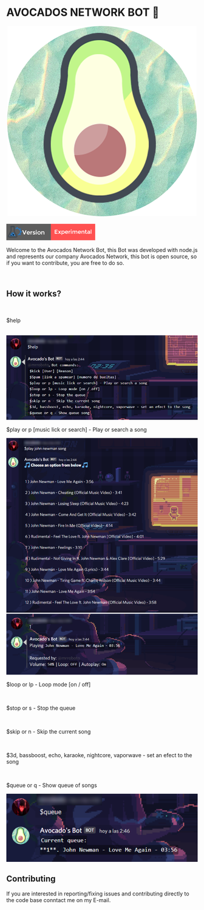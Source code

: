 <h1>AVOCADOS NETWORK BOT 🥑</h1>
<div align="center">
    <img src="./readmeimg/logo.png" alt="">
</div><br>
    <img src="./readmeimg/tag1.png" alt="">


<p>Welcome to the Avocados Network Bot, this Bot was developed with node.js and represents our company Avocados Network, this bot is open source, so if you want to contribute, you are free to do so.</p><br>
<h2>How it works?</h2>
<br>
<p>$help </p><br>
<img src="./readmeimg/cap1.PNG" alt=""><br>
<p>$play or p [music lick or search] - Play or search a song</p>
<img src="./readmeimg/cap2.PNG" alt=""><br>
<img src="./readmeimg/cap3.PNG" alt=""><br>
<p> $loop or lp - Loop mode [on / off]</p><br>
<p>$stop or s - Stop the queue</p><br>
<p>$skip or n - Skip the current song </p><br>
<p>$3d, bassboost, echo, karaoke, nightcore, vaporwave - set an efect to the song</p><br>
<p> $queue or q - Show queue of songs</p>
<img src="./readmeimg/cap4.PNG" alt="">
<h2>Contributing</h2>
If you are interested in reporting/fixing issues and contributing directly to the code base conntact me on my E-mail.